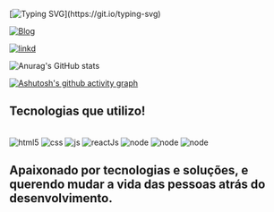 
[![Typing SVG](https://readme-typing-svg.demolab.com/?lines=Olá,+Eu+Sou+Ranathan+Henrique!)](https://git.io/typing-svg)

[![Blog](https://img.shields.io/badge/Instagram-E4405F?style=for-the-badge&logo=instagram&logoColor=white)](https://www.instagram.com/rancwb/)

[![linkd](https://img.shields.io/badge/LinkedIn-0077B5?style=for-the-badge&logo=linkedin&logoColor=white)](https://www.linkedin.com/in/ranathan-henrique-708970206/)


![Anurag's GitHub stats](https://github-readme-stats.vercel.app/api?username=RanCwbicons=true)

[![Ashutosh's github activity graph](https://github-readme-activity-graph.cyclic.app/graph?username=RanCwb&bg_color=0e1110&color=c8b8a3&line=3500f5&point=269c28&area=true&hide_border=true)](https://github.com/ashutosh00710/github-readme-activity-graph)


## Tecnologias que utilizo!

<div style="diplay: inline_block"><br/>
    <img  alt="html5" src="https://img.shields.io/badge/HTML5-E34F26?style=for-the-badge&logo=html5&logoColor=white"/>
     <img  alt="css" src="https://img.shields.io/badge/CSS3-1572B6?style=for-the-badge&logo=css3&logoColor=white"/>
      <img a alt="js" src="https://img.shields.io/badge/JavaScript-F7DF1E?style=for-the-badge&logo=javascript&logoColor=black"/>
       <img  alt="reactJs" src="https://img.shields.io/badge/React-20232A?style=for-the-badge&logo=react&logoColor=61DAFB"/>
       <img  alt="node" src="https://img.shields.io/badge/Node.js-43853D?style=for-the-badge&logo=node.js&logoColor=white"/>
     <img  alt="node" src="https://img.shields.io/badge/TypeScript-007ACC?style=for-the-badge&logo=typescript&logoColor=white"/>
    <img  alt="node" src="https://img.shields.io/badge/GitHub-100000?style=for-the-badge&logo=github&logoColor=white"/>
    
</div>

## Apaixonado por tecnologias e soluções, e querendo mudar a vida das pessoas atrás do desenvolvimento.
